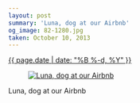 ```yaml
---
layout: post
summary: 'Luna, dog at our Airbnb'
og_image: 82-1280.jpg
taken: October 10, 2013
---
```


<div class="post">
 <time>
  <a href="/82">
   {{ page.date | date: "%B %-d, %Y" }}
  </a>
 </time>
 <a href="/82">
  <figure data-taken="10/10/2013">
   <img alt="Luna, dog at our Airbnb" sizes="(min-width: 700px) 50vw, calc(100vw - 2rem)" src="{{ site.assets_url }}/82-640.jpg" srcset="{{ site.assets_url }}/82-1280.jpg 1280w, {{ site.assets_url }}/82-960.jpg 960w, {{ site.assets_url }}/82-640.jpg 640w, {{ site.assets_url }}/82-320.jpg 320w"/>
  </figure>
 </a>
 <span>
  Luna, dog at our Airbnb
 </span>
</div>
